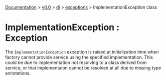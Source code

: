 [Documentation](/docs/documentation.md) >
 [v0.0](/docs/0.0/version.md) >
  [di](/docs/0.0/di/module.md) >
   [exceptions](/docs/0.0/di/exceptions/module.md) >
    ImplementationException class

# ImplementationException : Exception

The `ImplementationException` exception is raised at initialization time when factory cannot provide service using the specified implementation. This could be due to implementation not resolving to a class derived from service, or that implementaion cannot be resolved at all due to missing type annotations.
